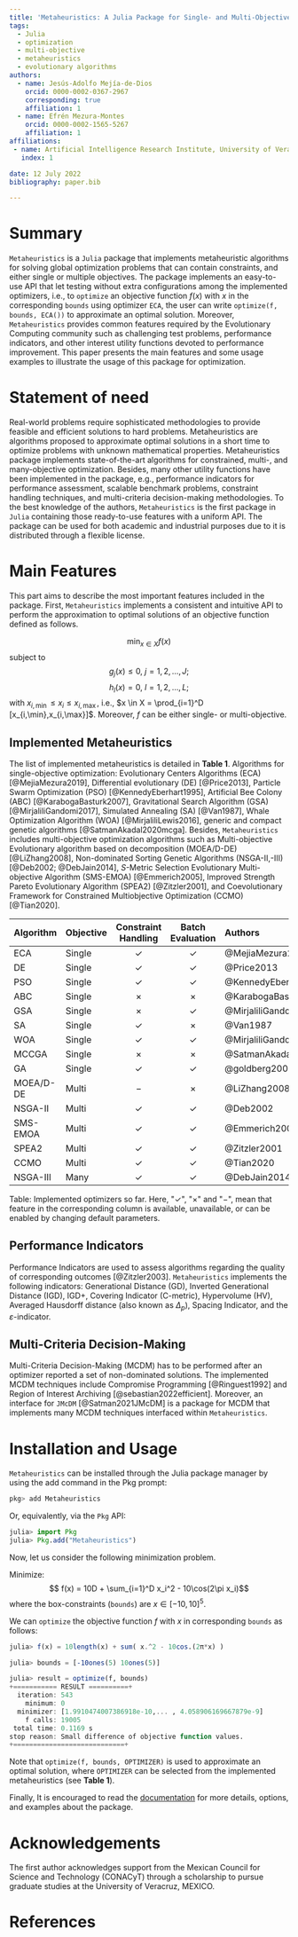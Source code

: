 ```yaml
---
title: 'Metaheuristics: A Julia Package for Single- and Multi-Objective Optimization'
tags:
  - Julia
  - optimization
  - multi-objective
  - metaheuristics
  - evolutionary algorithms
authors:
  - name: Jesús-Adolfo Mejía-de-Dios
    orcid: 0000-0002-0367-2967
    corresponding: true
    affiliation: 1
  - name: Efrén Mezura-Montes
    orcid: 0000-0002-1565-5267 
    affiliation: 1
affiliations:
 - name: Artificial Intelligence Research Institute, University of Veracruz, MEXICO
   index: 1

date: 12 July 2022
bibliography: paper.bib

---
```


# Summary

`Metaheuristics` is a `Julia` package that implements metaheuristic algorithms for solving global optimization problems that can contain constraints, and either single or multiple objectives.
The package implements an easy-to-use API that let testing without extra configurations among the implemented optimizers, i.e., to `optimize` an objective function $f(x)$ with $x$ in the corresponding `bounds` using optimizer `ECA`, the user can write `optimize(f, bounds, ECA())` to approximate an optimal solution.
Moreover, `Metaheuristics` provides common features required by the Evolutionary Computing community such as challenging test problems, performance indicators, and other interest utility functions devoted to performance improvement.
This paper presents the main features and some usage examples to illustrate the usage of this package for optimization.


# Statement of need



Real-world problems require sophisticated methodologies to provide feasible and efficient solutions to hard problems.
Metaheuristics are algorithms proposed to approximate optimal solutions in a short time to optimize problems with unknown mathematical properties. Metaheuristics package implements state-of-the-art algorithms for constrained, multi-, and many-objective optimization.
Besides, many other utility functions have been implemented in the package, e.g., performance indicators for performance assessment, scalable benchmark problems, constraint handling techniques, and multi-criteria decision-making methodologies.
To the best knowledge of the authors, `Metaheuristics` is the first package in `Julia` containing those ready-to-use features with a uniform API. The package can be used for both academic and industrial purposes due to it is distributed through a flexible license.



# Main Features

This part aims to describe the most important features included in the package.
First, `Metaheuristics` implements a consistent and intuitive API to perform the approximation to optimal solutions of
an objective function defined as follows.

$$\min_{x\in X} f(x)$$
subject to
$$
g_j(x)  \leq 0,\ j = 1,2,\ldots,J;
$$
$$
h_l(x)  = 0,\ l = 1,2,\ldots,L;
$$
with $x_{i,\min} \leq x_i \leq x_{i,\max}$, i.e., $x \in X = \prod_{i=1}^D [x_{i,\min},x_{i,\max}]$.
Moreover, $f$ can be either single- or multi-objective.

## Implemented Metaheuristics

The list of implemented metaheuristics is detailed in **Table 1**.
Algorithms for single-objective optimization: Evolutionary Centers Algorithms (ECA) [@MejiaMezura2019], Differential evolutionary (DE) [@Price2013], Particle Swarm Optimization (PSO) [@KennedyEberhart1995], Artificial Bee Colony (ABC) [@KarabogaBasturk2007], Gravitational Search Algorithm (GSA) [@MirjaliliGandomi2017], Simulated Annealing (SA) [@Van1987], Whale Optimization Algorithm (WOA) [@MirjaliliLewis2016], generic and compact genetic algorithms [@SatmanAkadal2020mcga].
Besides, `Metaheuristics` includes multi-objective optimization algorithms such as Multi-objective Evolutionary algorithm based on decomposition (MOEA/D-DE) [@LiZhang2008], Non-dominated Sorting Genetic Algorithms (NSGA-II,-III)[@Deb2002; @DebJain2014], $S$-Metric Selection Evolutionary Multi-objective Algorithm  (SMS-EMOA) [@Emmerich2005], Improved Strength Pareto Evolutionary Algorithm  (SPEA2) [@Zitzler2001], and Coevolutionary Framework for Constrained Multiobjective Optimization (CCMO) [@Tian2020].

| Algorithm | Objective  | Constraint Handling |  Batch Evaluation     | Authors         |
|---------------|:--------|:----------:|:------------:|:---------------------------|
| ECA       |  Single | $\checkmark$ | $\checkmark$ |  @MejiaMezura2019  |
| DE        |  Single | $\checkmark$ | $\checkmark$ |  @Price2013  |
| PSO       |  Single | $\checkmark$ | $\checkmark$ |  @KennedyEberhart1995  |
| ABC       |  Single | $\times$     | $\times$     |  @KarabogaBasturk2007  |
| GSA       |  Single | $\times$     | $\checkmark$ |  @MirjaliliGandomi2017   |
| SA        |  Single | $\checkmark$ | $\times$     |  @Van1987   |
| WOA       |  Single | $\checkmark$ | $\checkmark$ |  @MirjaliliGandomi2017   |
| MCCGA     |  Single | $\times$     | $\times$     |  @SatmanAkadal2020mcga   |
| GA        |  Single | $\checkmark$ | $\checkmark$ |  @goldberg2002design   |
| MOEA/D-DE |  Multi  | $-$          | $\times$     |  @LiZhang2008   |
| NSGA-II   |  Multi  | $\checkmark$ | $\checkmark$ |  @Deb2002   |
| SMS-EMOA  |  Multi  | $\checkmark$ | $\checkmark$ |  @Emmerich2005   |
| SPEA2     |  Multi  | $\checkmark$ | $\checkmark$ |  @Zitzler2001   |
| CCMO      |  Multi  | $\checkmark$ | $\checkmark$ |  @Tian2020   |
| NSGA-III  |  Many   | $\checkmark$ | $\checkmark$ |  @DebJain2014   |

Table: Implemented optimizers so far. Here, "$\checkmark$", "$\times$" and "$-$", mean that
feature in the corresponding column is available, unavailable, or can be enabled by changing default parameters.


## Performance Indicators

Performance Indicators are used to assess algorithms regarding the quality of corresponding outcomes [@Zitzler2003].
`Metaheuristics` implements the following indicators:
Generational Distance (GD), Inverted Generational Distance (IGD), IGD+, Covering Indicator (C-metric),
Hypervolume (HV), Averaged Hausdorff distance (also known as $\Delta_p$), Spacing Indicator,
and the $\varepsilon$-indicator.

## Multi-Criteria Decision-Making

Multi-Criteria Decision-Making (MCDM) has to be performed after an optimizer reported a set of non-dominated solutions. The implemented MCDM techniques include Compromise Programming [@Ringuest1992] and Region of Interest Archiving [@sebastian2022efficient].
Moreover, an interface for `JMcDM` [@Satman2021JMcDM] is a package for MCDM that implements many MCDM techniques interfaced within `Metaheuristics`.



# Installation and Usage

`Metaheuristics` can be installed through the Julia package manager by using the add command in the Pkg prompt:

```julia
pkg> add Metaheuristics
```
Or, equivalently, via the `Pkg` API:
```julia
julia> import Pkg
julia> Pkg.add("Metaheuristics")
```

Now, let us consider the following minimization problem.

Minimize:
$$ f(x) = 10D + \sum_{i=1}^D x_i^2 - 10\cos(2\pi x_i)$$
where the box-constraints (`bounds`) are $x\in [-10, 10]^5$.


We can `optimize` the objective function $f$ with $x$ in corresponding `bounds` as follows:

```julia
julia> f(x) = 10length(x) + sum( x.^2 - 10cos.(2π*x) )

julia> bounds = [-10ones(5) 10ones(5)]

julia> result = optimize(f, bounds)
+=========== RESULT ==========+
  iteration: 543
    minimum: 0
  minimizer: [1.9910474007386918e-10,... , 4.058906169667879e-9]
    f calls: 19005
 total time: 0.1169 s
stop reason: Small difference of objective function values.
+============================+
```

Note that `optimize(f, bounds, OPTIMIZER)` is used to approximate an optimal solution, where `OPTIMIZER` can be selected from the implemented metaheuristics (see **Table 1**).

Finally, It is encouraged to read the  [documentation](https://jmejia8.github.io/Metaheuristics.jl/stable/) for more details, options, and examples about the package.




# Acknowledgements

The first author acknowledges support from the Mexican Council for Science and Technology (CONACyT) through a scholarship to pursue graduate studies at the University of Veracruz, MEXICO.

# References
